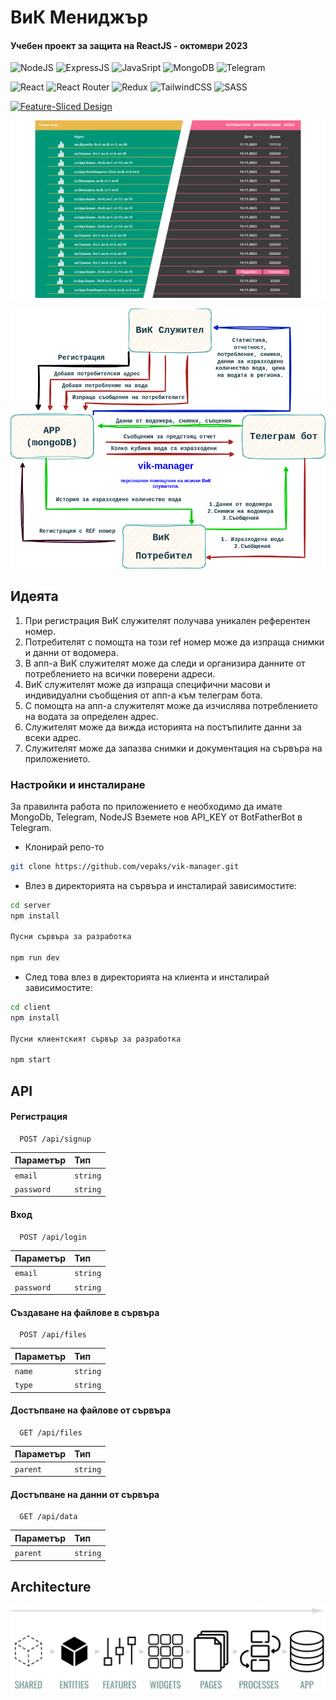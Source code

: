 # ВиК Мениджър
#### Учебен проект за защита на ReactJS - октомври 2023
![NodeJS](https://img.shields.io/badge/Node.js-43853D?style=for-the-badge&logo=node.js&logoColor=white)
![ExpressJS](https://img.shields.io/badge/Express%20js-000000?style=for-the-badge&logo=express&logoColor=white)
![JavaSript](https://img.shields.io/badge/JavaScript-F7DF1E?style=for-the-badge&logo=javascript&logoColor=black)
![MongoDB](https://img.shields.io/badge/MongoDB-4EA94B?style=for-the-badge&logo=mongodb&logoColor=white)
![Telegram](https://img.shields.io/badge/Telegram-2CA5E0?style=for-the-badge&logo=telegram&logoColor=white)

![React](https://img.shields.io/badge/react-%2320232a.svg?style=for-the-badge&logo=react&logoColor=%2361DAFB)
![React Router](https://img.shields.io/badge/React_Router-CA4245?style=for-the-badge&logo=react-router&logoColor=white)
![Redux](https://img.shields.io/badge/redux-%23593d88.svg?style=for-the-badge&logo=redux&logoColor=white)
![TailwindCSS](https://img.shields.io/badge/tailwindcss-%2338B2AC.svg?style=for-the-badge&logo=tailwind-css&logoColor=white)
![SASS](https://img.shields.io/badge/SASS-hotpink.svg?style=for-the-badge&logo=SASS&logoColor=white)

[![Feature-Sliced Design][shields-fsd-domain]](https://feature-sliced.design/)

[shields-fsd-domain]: https://img.shields.io/badge/Feature--Sliced-Design?style=for-the-badge&color=F2F2F2&labelColor=262224&logoWidth=10&logo=data:image/png;base64,iVBORw0KGgoAAAANSUhEUgAAABQAAAAaCAYAAAC3g3x9AAAACXBIWXMAAALFAAACxQGJ1n/vAAAAAXNSR0IArs4c6QAAAARnQU1BAACxjwv8YQUAAABISURBVHgB7dKxCQAgDETR0w2cws0cys2cwhEUBbsggikCuVekDHwSQFlYo7Q+8KnmtHdFWMdk2cl5wSsbxGSZw8dm8pX9ZHUTMBUgGU2F718AAAAASUVORK5CYII=

![img](https://github.com/vepaks/vik-manager/blob/main/public/img/screen.png)

![img](https://github.com/vepaks/vik-manager/blob/main/public/img/app.png)

## Идеята
1. При регистрация ВиК служителят получава уникален референтен номер. 
2. Потребителят с помощта на този ref номер може да изпраща снимки и данни от водомера.
3. В апп-а ВиК служителят може да следи и организира данните от потреблението на всички поверени адреси.
4. ВиК служителят може да изпраща специфични масови и индивидуални съобщения от апп-а към телеграм бота.
5. С помощта на апп-а служителят може да изчислява потреблението на водата за определен адрес.
6. Служителят може да вижда историята на постъпилите данни за всеки адрес.
7. Служителят може да запазва снимки и документация на сървъра на приложението.

### Настройки и инсталиране

За правилнта работа по приложението е необходимо да имате MongoDb, Telegram, NodeJS
Вземете нов API_KEY от BotFatherBot в Telegram.

* Клонирай репо-то
```bash
git clone https://github.com/vepaks/vik-manager.git
```
* Влез в директорията на сървъра и инсталирай зависимостите:
```bash
cd server
npm install

Пусни сървъра за разработка

npm run dev
```
* След това влез в директорията на клиента и инсталирай зависимостите:
```bash
cd client
npm install

Пусни клиентският сървър за разработка

npm start
```

## API

#### Регистрация
```http
  POST /api/signup
```
| Параметър | Тип     |
| :-------- | :------- |
| `email` | `string` |
| `password` | `string` | 

#### Вход
```http
  POST /api/login
```
| Параметър | Тип     |
| :-------- | :------- |
| `email` | `string` |
| `password` | `string` | 

#### Създаване на файлове в сървъра
```http
  POST /api/files
```
| Параметър | Тип     |
| :-------- | :------- |
| `name` | `string` |
| `type` | `string` | 

#### Достъпване на файлове от сървъра 
```http
  GET /api/files
```
| Параметър | Тип     |
| :-------- | :------- |
| `parent` | `string` |

#### Достъпване на данни от сървъра
```http
  GET /api/data
```
| Параметър | Тип     |
| :-------- | :------- |
| `parent` | `string` |

## Architecture

![img](https://github.com/vepaks/vik-manager/blob/main/public/img/fsd.png)